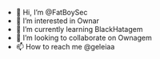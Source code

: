 - 👋 Hi, I’m @FatBoySec
- 👀 I’m interested in Ownar
- 🌱 I’m currently learning BlackHatagem
- 💞️ I’m looking to collaborate on Ownagem
- 📫 How to reach me @geleiaa

<!---
FatBoySec/FatBoySec is a ✨ special ✨ repository because its `README.md` (this file) appears on your GitHub profile.
You can click the Preview link to take a look at your changes.
--->
